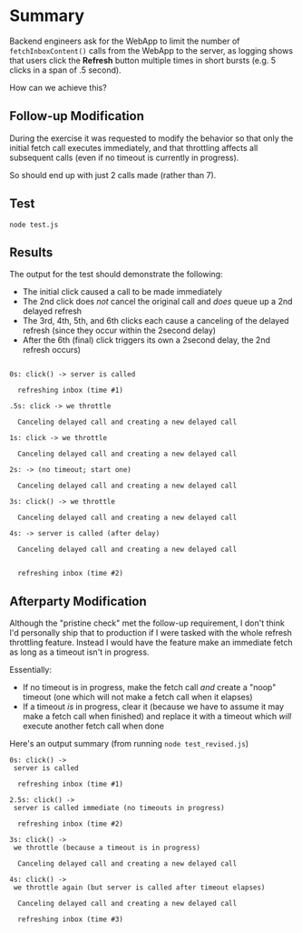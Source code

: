 # Summary

Backend engineers ask for the WebApp to limit the number of `fetchInboxContent()` calls from the WebApp
to the server, as logging shows that users click the __Refresh__ button multiple times in short bursts (e.g. 5 clicks in a span of .5 second).

How can we achieve this?

## Follow-up Modification

During the exercise it was requested to modify the behavior so that only the initial fetch call executes immediately, and that throttling affects all subsequent calls (even if no timeout is currently in progress).

So should end up with just 2 calls made (rather than 7).

## Test

```
node test.js
```

## Results

The output for the test should demonstrate the following:
- The initial click caused a call to be made immediately
- The 2nd click does _not_ cancel the original call and _does_ queue up a 2nd delayed refresh
- The 3rd, 4th, 5th, and 6th clicks each cause a canceling of the delayed refresh (since they occur within the 2second delay)
- After the 6th (final) click triggers its own a 2second delay, the 2nd refresh occurs)

```

0s: click() -> server is called

  refreshing inbox (time #1)

.5s: click -> we throttle

  Canceling delayed call and creating a new delayed call

1s: click -> we throttle

  Canceling delayed call and creating a new delayed call

2s: -> (no timeout; start one)

  Canceling delayed call and creating a new delayed call

3s: click() -> we throttle

  Canceling delayed call and creating a new delayed call

4s: -> server is called (after delay)

  Canceling delayed call and creating a new delayed call


  refreshing inbox (time #2)

```

## Afterparty Modification

Although the "pristine check" met the follow-up requirement, I don't think I'd personally ship that to production if I were tasked with the whole refresh throttling feature. Instead I would have the feature make an immediate fetch as long as a timeout isn't in progress.

Essentially:

- If no timeout is in progress, make the fetch call _and_ create a "noop" timeout (one which will not make a fetch call when it elapses)
- If a timeout _is_ in progress, clear it (because we have to assume it may make a fetch call when finished) and replace it with a timeout which _will_ execute another fetch call when done

Here's an output summary (from running `node test_revised.js`)

```
0s: click() ->
 server is called

  refreshing inbox (time #1)

2.5s: click() ->
 server is called immediate (no timeouts in progress)

  refreshing inbox (time #2)

3s: click() ->
 we throttle (because a timeout is in progress)

  Canceling delayed call and creating a new delayed call

4s: click() ->
 we throttle again (but server is called after timeout elapses)

  Canceling delayed call and creating a new delayed call

  refreshing inbox (time #3)
```
